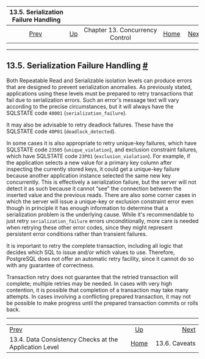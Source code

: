 <!--?xml version="1.0" encoding="UTF-8" standalone="no"?-->

|                             13.5. Serialization Failure Handling                            |                                                   |                                 |                                                       |                                            |
| :-----------------------------------------------------------------------------------------: | :------------------------------------------------ | :-----------------------------: | ----------------------------------------------------: | -----------------------------------------: |
| [Prev](applevel-consistency.html "13.4. Data Consistency Checks at the Application Level")  | [Up](mvcc.html "Chapter 13. Concurrency Control") | Chapter 13. Concurrency Control | [Home](index.html "PostgreSQL 17devel Documentation") |  [Next](mvcc-caveats.html "13.6. Caveats") |

***

## 13.5. Serialization Failure Handling [#](#MVCC-SERIALIZATION-FAILURE-HANDLING)

Both Repeatable Read and Serializable isolation levels can produce errors that are designed to prevent serialization anomalies. As previously stated, applications using these levels must be prepared to retry transactions that fail due to serialization errors. Such an error's message text will vary according to the precise circumstances, but it will always have the SQLSTATE code `40001` (`serialization_failure`).

It may also be advisable to retry deadlock failures. These have the SQLSTATE code `40P01` (`deadlock_detected`).

In some cases it is also appropriate to retry unique-key failures, which have SQLSTATE code `23505` (`unique_violation`), and exclusion constraint failures, which have SQLSTATE code `23P01` (`exclusion_violation`). For example, if the application selects a new value for a primary key column after inspecting the currently stored keys, it could get a unique-key failure because another application instance selected the same new key concurrently. This is effectively a serialization failure, but the server will not detect it as such because it cannot “see” the connection between the inserted value and the previous reads. There are also some corner cases in which the server will issue a unique-key or exclusion constraint error even though in principle it has enough information to determine that a serialization problem is the underlying cause. While it's recommendable to just retry `serialization_failure` errors unconditionally, more care is needed when retrying these other error codes, since they might represent persistent error conditions rather than transient failures.

It is important to retry the complete transaction, including all logic that decides which SQL to issue and/or which values to use. Therefore, PostgreSQL does not offer an automatic retry facility, since it cannot do so with any guarantee of correctness.

Transaction retry does not guarantee that the retried transaction will complete; multiple retries may be needed. In cases with very high contention, it is possible that completion of a transaction may take many attempts. In cases involving a conflicting prepared transaction, it may not be possible to make progress until the prepared transaction commits or rolls back.

***

|                                                                                             |                                                       |                                            |
| :------------------------------------------------------------------------------------------ | :---------------------------------------------------: | -----------------------------------------: |
| [Prev](applevel-consistency.html "13.4. Data Consistency Checks at the Application Level")  |   [Up](mvcc.html "Chapter 13. Concurrency Control")   |  [Next](mvcc-caveats.html "13.6. Caveats") |
| 13.4. Data Consistency Checks at the Application Level                                      | [Home](index.html "PostgreSQL 17devel Documentation") |                              13.6. Caveats |
